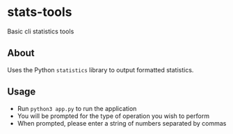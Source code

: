 # stats-tools

Basic cli statistics tools

## About

Uses the Python `statistics` library to output formatted statistics.

## Usage

- Run `python3 app.py` to run the application
- You will be prompted for the type of operation you wish to perform
- When prompted, please enter a string of numbers separated by commas
